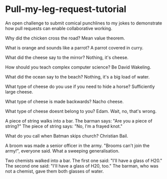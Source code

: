 # Pull-my-leg-request-tutorial
An open challenge to submit comical punchlines to my jokes to demonstrate how pull requests can enable collaborative working.

Why did the chicken cross the road? Mean value theorem.

What is orange and sounds like a parrot? A parrot covered in curry.

What did the cheese say to the mirror? Nothing, it's cheese.

How should you teach complex computer science? Be David Wakeling.

What did the ocean say to the beach? Nothing, it's a big load of water.

What type of cheese do you use if you need to hide a horse? Sufficiently large cheese.

What type of cheese is made backwards? Nacho cheese.

What type of cheese doesnt belong to you? Edam. Wait, no, that's wrong.

A piece of string walks into a bar. The barman says: "Are you a piece of string?" The piece of string says: "No, I'm a frayed knot."

What do you call when Batman skips church? Christian Bail.

A broom was made a senior officer in the army. "Brooms can't join the army!", everyone said. What a sweeping generalisation.

Two chemists walked into a bar. The first one said: "I'll have a glass of H20." The second one said: "I'll have a glass of H20, too." The barman, who was not a chemist, gave them both glasses of water.
